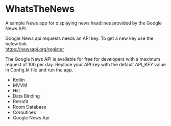 # WhatsTheNews
A sample News app for displaying news headlines provided by the Google News API. 

Google News api requests needs an API key. To get a new key use the below link<br>
https://newsapi.org/register

The Google News API is available for free for developers with a maximum request of 100 per day. Replace your API key with the default API_KEY value in Config.kt file and run the app.

- Kotlin
- MVVM
- Hilt
- Data Binding
- Retrofit
- Room Database
- Coroutines
- Google News Api
